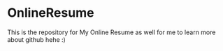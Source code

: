 # OnlineResume
This is the repository for My Online Resume 
as well for me to learn more about github hehe :)
